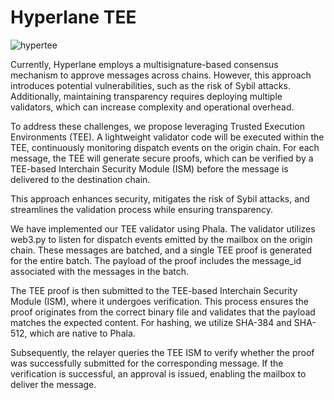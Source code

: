 # Hyperlane TEE

![hypertee](https://github.com/user-attachments/assets/77d944e8-8df8-4fa3-889e-8c1a7dee1382)


Currently, Hyperlane employs a multisignature-based consensus mechanism to approve messages across chains. However, this approach introduces potential vulnerabilities, such as the risk of Sybil attacks. Additionally, maintaining transparency requires deploying multiple validators, which can increase complexity and operational overhead.

To address these challenges, we propose leveraging Trusted Execution Environments (TEE). A lightweight validator code will be executed within the TEE, continuously monitoring dispatch events on the origin chain. For each message, the TEE will generate secure proofs, which can be verified by a TEE-based Interchain Security Module (ISM) before the message is delivered to the destination chain.

This approach enhances security, mitigates the risk of Sybil attacks, and streamlines the validation process while ensuring transparency.


We have implemented our TEE validator using Phala. The validator utilizes web3.py to listen for dispatch events emitted by the mailbox on the origin chain. These messages are batched, and a single TEE proof is generated for the entire batch. The payload of the proof includes the message_id associated with the messages in the batch.

The TEE proof is then submitted to the TEE-based Interchain Security Module (ISM), where it undergoes verification. This process ensures the proof originates from the correct binary file and validates that the payload matches the expected content. For hashing, we utilize SHA-384 and SHA-512, which are native to Phala.

Subsequently, the relayer queries the TEE ISM to verify whether the proof was successfully submitted for the corresponding message. If the verification is successful, an approval is issued, enabling the mailbox to deliver the message.
